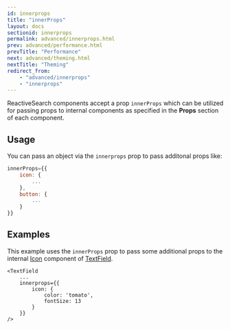 ```yaml
---
id: innerprops
title: "innerProps"
layout: docs
sectionid: innerprops
permalink: advanced/innerprops.html
prev: advanced/performance.html
prevTitle: "Performance"
next: advanced/theming.html
nextTitle: "Theming"
redirect_from:
    - "advanced/innerprops"
    - "innerprops"
---
```


ReactiveSearch components accept a prop `innerProps` which can be utilized for passing props to internal components as specified in the **Props** section of each component.

## Usage

You can pass an object via the `innerprops` prop to pass additonal props like:

```js
innerProps={{
    icon: {
        ...
    },
    button: {
        ...
    }
}}
```

## Examples

This example uses the `innerProps` prop to pass some additional props to the internal [Icon](http://docs.nativebase.io/Components.html#icon-def-headref) component of [TextField](/components/TextField.html).

```js{3-8}
<TextField
    ...
    innerprops={{
        icon: {
            color: 'tomato',
            fontSize: 13
        }
    }}
/>
```
